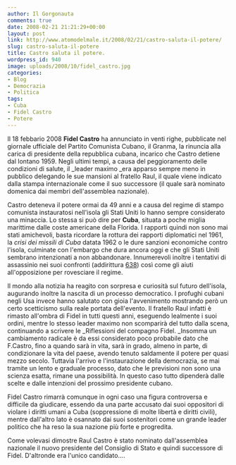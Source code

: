 ```yaml
---
author: Il Gorgonauta
comments: true
date: 2008-02-21 21:21:29+00:00
layout: post
link: http://www.atomodelmale.it/2008/02/21/castro-saluta-il-potere/
slug: castro-saluta-il-potere
title: Castro saluta il potere.
wordpress_id: 940
image: uploads/2008/10/fidel_castro.jpg
categories:
- Blog
- Democrazia
- Politica
tags:
- Cuba
- Fidel Castro
- Potere
---
```


Il 18 febbario 2008  **Fidel Castro** ha annunciato in venti righe, pubblicate nel giornale ufficiale del Partito Comunista Cubano, il Granma, la rinuncia alla carica di presidente della repubblica cubana, incarico che Castro detiene dal lontano 1959. Negli ultimi tempi, a causa del peggioramento delle condizioni di salute, il _leader maximo _era apparso sempre meno in pubblico delegando le sue mansioni al fratello Raul, il quale viene indicato dalla stampa internazionale come il suo successore (il quale sarà nominato domenica dai membri dell'assemblea nazionale).

Castro deteneva il potere ormai da 49 anni e a causa del regime di stampo comunista instauratosi nell'isola gli Stati Uniti lo  hanno sempre considerato una minaccia. Lo stessa si può dire per **Cuba**, situata a poche miglia marittime dalle coste americane della Florida. I rapporti quindi  non sono mai stati amichevoli, basta ricordare la rottura dei rapporti diplomatici nel 1961, la _crisi dei missili di Cuba_ datata 1962 o le dure sanzioni economiche contro l'isola, culminate con l'embargo che dura ancora oggi e che gli Stati Uniti sembrano intenzionati a non abbandonare. Innumerevoli inoltre i tentativi di assassinio nei suoi confronti (addirittura [638](http://it.wikipedia.org/wiki/Fidel_Castro)) così come gli aiuti all'opposizione per rovesciare il regime.

Il mondo alla notizia ha reagito con sorpresa e curiosità sul futuro dell'isola, augurando inoltre la nascita di un  processo democratico. I profughi cubani negli Usa invece hanno salutato con gioia l'avvenimento mostrando però un certo scetticismo sulla reale portata dell'evento. Il fratello Raul infatti è rimasto all'ombra di Fidel in tutti questi anni, eseguendo lealmente i suoi ordini, mentre lo stesso leader maximo non scomparirà del tutto dalla scena, continuando a scrivere le _Riflessioni del compagno Fidel. _Insomma un cambiamento radicale è da essi considerato poco probabile dato che F.Castro, fino a quando sarà in vita, sarà in grado, almeno in parte, di condizionare la vita del paese, avendo tenuto saldamente il potere per quasi mezzo secolo. Tuttavia l'arrivo e l'instaurazione della democrazia, se mai tramite un lento e graduale processo, dato che le previsioni non sono una scienza esatta, rimane una possibilità. In questo caso tutto dipenderà dalle scelte  e dalle intenzioni del prossimo presidente cubano.

Fidel Castro rimarrà comunque in ogni caso una figura controversa e difficile da giudicare, essendo da una parte accusato dai suoi oppositori di violare i diritti umani a Cuba (soppressione di molte libertà e diritti civili), mentre dall'altro lato  è osannato dai suoi sostenitori come un  grande leader politico che ha reso la sua nazione più forte e progredita.

Come volevasi dimostre Raul Castro è stato nominato dall'assemblea nazionale il nuovo presidente del Consiglio di Stato e quindi successore di Fidel. D'altronde era l'unico candidato....
